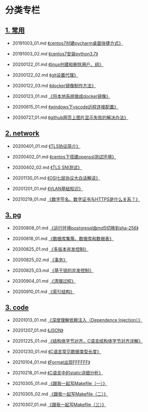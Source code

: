 # 分类专栏

## [1. 常用](https://github.com/bertramcheng/blog/tree/master/common)

- 20191003_01.md [《centos7创建pycharm桌面快捷方式》](https://github.com/bertramcheng/blog/blob/master/common/20191003_01.md)

- 20191003_02.md [《centos7安装python3.7》](https://github.com/bertramcheng/blog/blob/master/common/20191003_02.md)

- 20200122_01.md [《linux创建和删除用户、组》](https://github.com/bertramcheng/blog/blob/master/common/20200122_01.md)

- 20200122_02.md [《git设置代理》](https://github.com/bertramcheng/blog/blob/master/common/20200122_02.md)

- 20200122_03.md [《docker镜像制作方法》](https://github.com/bertramcheng/blog/blob/master/common/20200122_03.md)

- 20200123_01.md [《将本地系统做成docker镜像》](https://github.com/bertramcheng/blog/blob/master/common/20200123_01.md)

- 20200615_01.md [《windows下vscode远程连接配置》](https://github.com/bertramcheng/blog/blob/master/common/20200615_01.md)

- 20200727_01.md [《github网页上图片显示失败的解决办法》](https://github.com/bertramcheng/blog/blob/master/common/20200727_01.md)


## [2. network](https://github.com/bertramcheng/blog/tree/master/network)

- 20200401_01.md [《TLS协议简介》](https://github.com/bertramcheng/blog/blob/master/network/20200401_01.md)

- 20200402_01.md [《centos下搭建openssl测试环境》](https://github.com/bertramcheng/blog/blob/master/network/20200402_01.md)

- 20200402_02.md [《TLS SNI测试》](https://github.com/bertramcheng/blog/blob/master/network/20200402_02.md)

- 20201130_01.md [《OSI七层协议大白话解读》](https://github.com/bertramcheng/blog/blob/master/network/20201130_01.md)

- 20201201_01.md [《VLAN基础知识》](https://github.com/bertramcheng/blog/blob/master/network/20201201_01.md)

- 20210219_01.md [《数字签名、数字证书与HTTPS是什么关系？》](https://github.com/bertramcheng/blog/blob/master/network/20210219_01.md)


## [3. pg](https://github.com/bertramcheng/blog/tree/master/pg)

- 20200808_01.md [《运行环境postgresql由md5切换到sha-256》](https://github.com/bertramcheng/blog/blob/master/pg/20200808_01.md)

- 20200818_01.md [《数据库集簇、数据库和数据表》](https://github.com/bertramcheng/blog/blob/master/pg/20200818_01.md)

- 20200825_01.md [《多版本并发控制》](https://github.com/bertramcheng/blog/blob/master/pg/20200825_01.md)

- 20200825_02.md [《事务》](https://github.com/bertramcheng/blog/blob/master/pg/20200825_02.md)

- 20200825_03.md [《基于锁的并发控制》](https://github.com/bertramcheng/blog/blob/master/pg/20200825_03.md)

- 20200904_01.md [《清理过程》](https://github.com/bertramcheng/blog/blob/master/pg/20200904_01.md)

- 20200910_01.md [《索引结构》](https://github.com/bertramcheng/blog/blob/master/pg/20200910_01.md)


## [3. code](https://github.com/bertramcheng/blog/tree/master/code)

- 20201013_01.md [《深度理解依赖注入（Dependence Injection）》](https://github.com/bertramcheng/blog/blob/master/code/20201013_01.md)

- 20201207_01.md [《JSON》](https://github.com/bertramcheng/blog/blob/master/code/20201207_01.md)

- 20201225_01.md [《结构体字节对齐，C语言结构体字节对齐详解》](https://github.com/bertramcheng/blog/blob/master/code/20201225_01.md)

- 20201230_01.md [《C语言常见数据类型长度》](https://github.com/bertramcheng/blog/blob/master/code/20201230_01.md)

- 20210104_01.md [《Format出现FFFFFF》](https://github.com/bertramcheng/blog/blob/master/code/20210104_01.md)

- 20210218_01.md [《C语言中的static详细分析》](https://github.com/bertramcheng/blog/blob/master/code/20210218_01.md)

- 20210305_01.md [《跟我一起写Makefile（一）》](https://github.com/bertramcheng/blog/blob/master/code/20210305_01.md)

- 20210305_02.md [《跟我一起写Makefile（二）》](https://github.com/bertramcheng/blog/blob/master/code/20210305_02.md)

- 20210307_01.md [《跟我一起写Makefile（三）》](https://github.com/bertramcheng/blog/blob/master/code/20210307_01.md)




